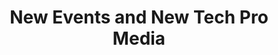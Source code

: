 ---
title: "New Events and New Tech Pro Media"
url: /oyoor/new-events-and-new-tech-pro-media/
shop: storage rental
---